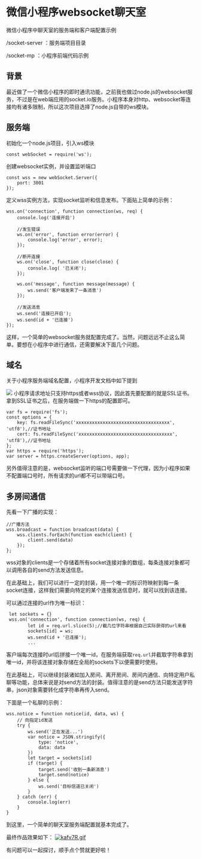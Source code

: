 # 微信小程序websocket聊天室
微信小程序中聊天室的服务端和客户端配置示例

/socket-server ：服务端项目目录

/socket-mp ：小程序前端代码示例


## 背景

最近做了一个微信小程序的即时通讯功能，之前我也做过node.js的websocket服务，不过是在web端应用的socket.io服务。小程序本身对http、websocket等连接均有诸多限制，所以这次项目选择了node.js自带的ws模块。

## 服务端

初始化一个node.js项目，引入ws模块

```
const webSocket = require('ws');
```
创建websocket实例，并设置监听端口
```
const wss = new webSocket.Server({
    port: 3001
});
```
<!--more-->
定义wss实例方法，实现socket监听和信息发布。下面贴上简单的示例：
```
wss.on('connection', function connection(ws, req) {
    console.log('连接开启')
    
    //发生错误
    ws.on('error', function error(error) {
        console.log('error', error);
    });

    //断开连接
    ws.on('close', function close(close) {
        console.log( '已关闭');
    });

    ws.on('message', function message(message) {
        ws.send('客户端发来了一条消息')
    });

    //发送消息
    ws.send('连接已开启');
    ws.send(id + '已连接')
});
```
这样，一个简单的websocket服务就配置完成了。当然，问题远远不止这么简单。要想在小程序中进行通信，还需要解决下面几个问题。

## 域名

关于小程序服务端域名配置，小程序开发文档中如下提到

![](https://user-gold-cdn.xitu.io/2019/1/30/1689e1876366367f?w=1110&h=373&f=png&s=66515)
小程序请求地址只支持https或者wss协议，因此首先要配置的就是SSL证书。拿到SSL证书之后，在服务端做一下https的配置即可。
```
var fs = require('fs');
const options = {
    key: fs.readFileSync('xxxxxxxxxxxxxxxxxxxxxxxxxxxxxxxxxxx', 'utf8'),//证书地址
    cert: fs.readFileSync('xxxxxxxxxxxxxxxxxxxxxxxxxxxxxxxxxxx', 'utf8'),//证书地址
};
var https = require('https');
var server = https.createServer(options, app);
```

另外值得注意的是，websocket监听的端口号需要做一下代理，因为小程序如果不配置端口号时，所有请求的url都不可以带端口号。

## 多房间通信

先看一下广播的实现：
```
//广播方法
wss.broadcast = function broadcast(data) {
    wss.clients.forEach(function each(client) {
        client.send(data)
    });
};
```
wss对象的clients是一个存储着所有socket连接对象的数组，每条连接对象都可以调用各自的send方法发送信息。

在此基础上，我们可以进行一定的封装，用一个唯一的标识符映射到每一条socket连接，这样我们需要向特定的某个连接发送信息时，就可以找到该连接。

可以通过连接的url作为唯一标识：

```
 let sockets = {}
 wss.on('connection', function connection(ws, req) {
        let id = req.url.slice(5);//截几位字符串根据自己实际获得的url来看
        sockets[id] = ws;
        ws.send(id + '已连接');
        ...
```
客户端每次连接时url后拼接一个唯一id，在服务端获取``req.url``并截取字符串拿到唯一id，并将该连接对象存储在全局的sockets下以便需要时使用。

在此基础上，可以继续封装诸如加入房间、离开房间、房间内通信、向特定用户私聊等功能，总体来说是对send方法的封装。值得注意的是send方法只能发送字符串，json对象需要转化成字符串再传入send。

下面是一个私聊的示例：

```
wss.notice = function notice(id, data, ws) {
    // 向指定id发送
    try {
        ws.send('正在发送...')
        var notice = JSON.stringify({
            type: 'notice',
            data: data
        })
        let target = sockets[id]
        if (target) {
            target.send('收到一条新消息')
            target.send(notice)
        } else {
            ws.send('目标信道已关闭')
        }
    } catch (err) {
        console.log(err)
    }
}
```
到这里，一个简单的聊天室服务端配置就基本完成了。

最终作品效果如下：
[![kafv7R.gif](https://user-gold-cdn.xitu.io/2019/2/11/168dbc8588e5385f?w=212&h=373&f=gif&s=980120)](https://imgchr.com/i/kafv7R)


有问题可以一起探讨，顺手点个赞就更好啦！